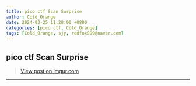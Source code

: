 ```yaml
---
title: pico ctf Scan Surprise
author: Cold_Orange
date: 2024-03-25 11:28:00 +0800
categories: [pico ctf, Cold_Orange]
tags: [Cold_Orange, sjy, redfox999@naver.com]
---
```


## pico ctf Scan Surprise

<blockquote class="imgur-embed-pub" lang="en" data-id="a/OO9vBca"><a href="https://imgur.com/a/OO9vBca">View post on imgur.com</a></blockquote><script async src="//s.imgur.com/min/embed.js" charset="utf-8"></script>

---
